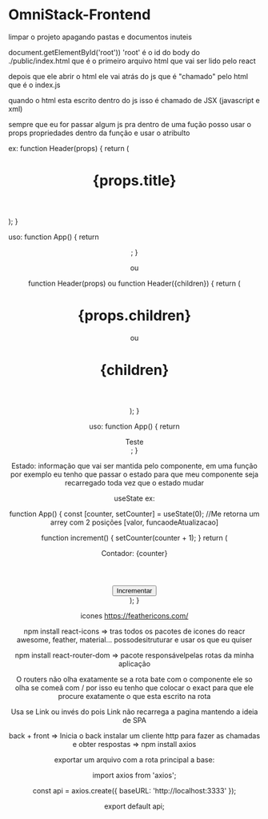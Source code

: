 # OmniStack-Frontend

limpar o projeto apagando pastas e documentos inuteis

document.getElementById('root')) 'root' é o id do body do ./public/index.html que é o primeiro arquivo html que vai ser lido pelo react

depois que ele abrir o html ele vai atrás do js que é "chamado" pelo html que é o index.js

quando o html esta escrito dentro do js isso é chamado de JSX (javascript e xml)

sempre que eu for passar algum js pra dentro de uma fução posso usar o props propriedades dentro da função e usar o atribulto

ex:
function Header(props) {
return (

<header>
<h1>{props.title}</h1>
</header>
);
}

uso:
function App() {
return <Header title='TESTE' />;
}

ou

function Header(props) ou function Header({children}) {
return (

<header>
<h1>{props.children}</h1> ou <h1>{children}</h1>
</header>
);
}

uso:
function App() {
return <Header>Teste<Header>;
}

Estado: informação que vai ser mantida pelo componente, em uma função por exemplo eu tenho que passar o estado para que meu componente seja recarregado toda vez que o estado mudar

useState ex:

function App() {
const [counter, setCounter] = useState(0); //Me retorna um arrey com 2 posições [valor, funcaodeAtualizacao]

function increment() {
setCounter(counter + 1);
}
return (

<div>
<Header>Contador: {counter}</Header>
<button onClick={increment}>Incrementar</button>
</div>
);
}

icones https://feathericons.com/

npm install react-icons => tras todos os pacotes de icones do reacr awesome, feather, material... possodesitruturar e usar os que eu quiser

npm install react-router-dom => pacote responsávelpelas rotas da minha aplicação

O routers não olha exatamente se a rota bate com o componente ele so olha se comeã com / por isso eu tenho que colocar o exact para que ele procure exatamente o que esta escrito na rota

Usa se Link ou invés do <a> pois Link não recarrega a pagina mantendo a ideia de SPA

back + front => Inicia o back
instalar um cliente http para fazer as chamadas e obter respostas => npm install axios

exportar um arquivo com a rota principal a base:

import axios from 'axios';

const api = axios.create({
baseURL: 'http://localhost:3333'
});

export default api;
